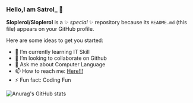 ### Hello,I am Satrol_ 👋

**Sloplerol/Sloplerol** is a ✨ _special_ ✨ repository because its `README.md` (this file) appears on your GitHub profile.

Here are some ideas to get you started:

- 🌱 I’m currently learning IT Skill
- 👯 I’m looking to collaborate on Github
- 💬 Ask me about Computer Language
- 📫 How to reach me: [Here!!!](https://github.com/Sloplerol?tab=repositories)
- ⚡ Fun fact: Coding Fun

![Anurag's GitHub stats](https://github-readme-stats.vercel.app/api?username=anuraghazra&show_icons=true&theme=radical)
